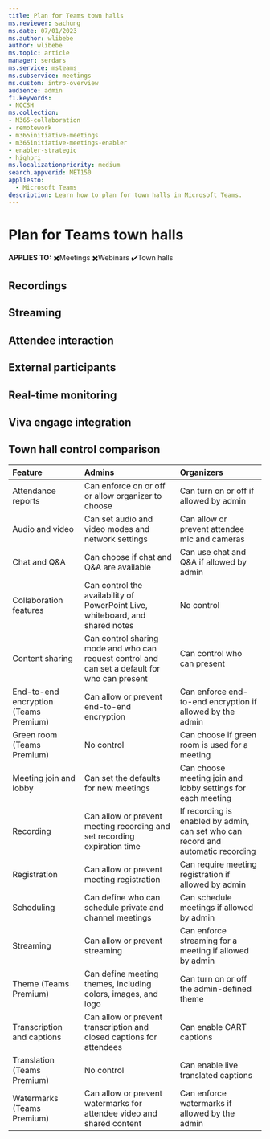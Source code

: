 ```yaml
---
title: Plan for Teams town halls
ms.reviewer: sachung
ms.date: 07/01/2023
ms.author: wlibebe
author: wlibebe
ms.topic: article
manager: serdars
ms.service: msteams
ms.subservice: meetings
ms.custom: intro-overview
audience: admin
f1.keywords:
- NOCSH
ms.collection: 
- M365-collaboration
- remotework
- m365initiative-meetings
- m365initiative-meetings-enabler
- enabler-strategic
- highpri
ms.localizationpriority: medium
search.appverid: MET150
appliesto: 
  - Microsoft Teams
description: Learn how to plan for town halls in Microsoft Teams.
---
```


# Plan for Teams town halls

**APPLIES TO:** ✖️Meetings ✖️Webinars ✔️Town halls


## Recordings

## Streaming

## Attendee interaction

## External participants

## Real-time monitoring

## Viva engage integration

## Town hall control comparison

|Feature|Admins|Organizers|
|:------|:-----|:---------|
|Attendance reports|Can enforce on or off or allow organizer to choose|Can turn on or off if allowed by admin|
|Audio and video|Can set audio and video modes and network settings|Can allow or prevent attendee mic and cameras|
|Chat and Q&A|Can choose if chat and Q&A are available|Can use chat and Q&A if allowed by admin|
|Collaboration features|Can control the availability of PowerPoint Live, whiteboard, and shared notes|No control|
|Content sharing|Can control sharing mode and who can request control and can set a default for who can present|Can control who can present|
|End-to-end encryption (Teams Premium)|Can allow or prevent end-to-end encryption|Can enforce end-to-end encryption if allowed by the admin|
|Green room (Teams Premium)|No control|Can choose if green room is used for a meeting|
|Meeting join and lobby|Can set the defaults for new meetings|Can choose meeting join and lobby settings for each meeting|
|Recording|Can allow or prevent meeting recording and set recording expiration time|If recording is enabled by admin, can set who can record and automatic recording|
|Registration|Can allow or prevent meeting registration|Can require meeting registration if allowed by admin|
|Scheduling|Can define who can schedule private and channel meetings|Can schedule meetings if allowed by admin|
|Streaming|Can allow or prevent streaming|Can enforce streaming for a meeting if allowed by admin|
|Theme (Teams Premium)|Can define meeting themes, including colors, images, and logo|Can turn on or off the admin-defined theme|
|Transcription and captions|Can allow or prevent transcription and closed captions for attendees|Can enable CART captions|
|Translation (Teams Premium)|No control|Can enable live translated captions|
|Watermarks (Teams Premium)|Can allow or prevent watermarks for attendee video and shared content|Can enforce watermarks if allowed by the admin|